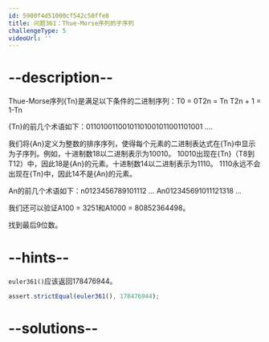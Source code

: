 ```yaml
---
id: 5900f4d51000cf542c50ffe8
title: 问题361：Thue-Morse序列的子序列
challengeType: 5
videoUrl: ''
---
```


# --description--

Thue-Morse序列{Tn}是满足以下条件的二进制序列：T0 = 0T2n = Tn T2n + 1 = 1-Tn

{Tn}的前几个术语如下：01101001100101101001011001101001 ....

我们将{An}定义为整数的排序序列，使得每个元素的二进制表达式在{Tn}中显示为子序列。例如，十进制数18以二进制表示为10010。 10010出现在{Tn}（T8到T12）中，因此18是{An}的元素。十进制数14以二进制表示为1110。 1110永远不会出现在{Tn}中，因此14不是{An}的元素。

An的前几个术语如下：n0123456789101112 ... An012345691011121318 ...

我们还可以验证A100 = 3251和A1000 = 80852364498。

找到最后9位数。

# --hints--

`euler361()`应该返回178476944。

```js
assert.strictEqual(euler361(), 178476944);
```

# --solutions--

